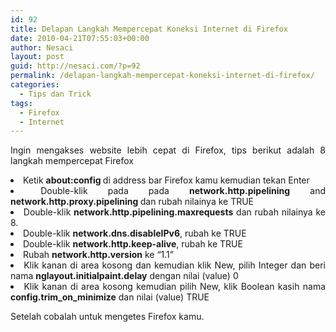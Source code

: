 ```yaml
---
id: 92
title: Delapan Langkah Mempercepat Koneksi Internet di Firefox
date: 2010-04-21T07:55:03+00:00
author: Nesaci
layout: post
guid: http://nesaci.com/?p=92
permalink: /delapan-langkah-mempercepat-koneksi-internet-di-firefox/
categories:
  - Tips dan Trick
tags:
  - Firefox
  - Internet
---
```

<p style="text-align: justify;">
  Ingin mengakses website lebih cepat di Firefox, tips berikut adalah 8 langkah mempercepat Firefox
</p>

<li style="text-align: justify;">
  Ketik <strong>about:config </strong> di address bar Firefox kamu kemudian tekan Enter
</li>
<li style="text-align: justify;">
  Double-klik pada pada <strong>network.http.pipelining</strong> and <strong>network.http.proxy.pipelining </strong>dan rubah nilainya ke TRUE
</li>
<li style="text-align: justify;">
  Double-klik <strong>network.http.pipelining.maxrequests</strong> dan rubah nilainya ke 8.
</li>
<li style="text-align: justify;">
  Double-klik <strong>network.dns.disableIPv6</strong>, rubah ke TRUE
</li>
<li style="text-align: justify;">
  Double-klik <strong>network.http.keep-alive</strong>, rubah ke TRUE
</li>
<li style="text-align: justify;">
  Rubah <strong>network.http.version</strong> ke &#8220;1.1&#8221;
</li>
<li style="text-align: justify;">
  Klik kanan di area kosong dan kemudian klik New, pilih Integer dan beri nama <strong>nglayout.initialpaint.delay</strong> dengan nilai (value) 0
</li>
<li style="text-align: justify;">
  Klik kanan di area kosong kemudian pilih New, klik Boolean kasih nama <strong>config.trim_on_minimize</strong> dan nilai (value) TRUE
</li>

Setelah cobalah untuk mengetes Firefox kamu.